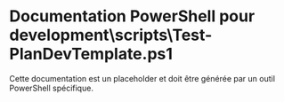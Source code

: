 # Documentation PowerShell pour development\scripts\Test-PlanDevTemplate.ps1

Cette documentation est un placeholder et doit être générée par un outil PowerShell spécifique.
